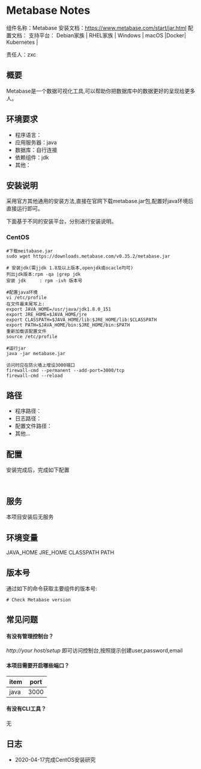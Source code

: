 # Metabase Notes

组件名称：Metabase
安装文档：https://www.metabase.com/start/jar.html
配置文档：
支持平台： Debian家族 | RHEL家族 | Windows | macOS |Docker|  Kubernetes | 

责任人：zxc

## 概要

Metabase是一个数据可视化工具,可以帮助你把数据库中的数据更好的呈现给更多人。

## 环境要求

* 程序语言：
* 应用服务器：java
* 数据库：自行连接
* 依赖组件：jdk
* 其他：

## 安装说明

采用官方其他通用的安装方法,直接在官网下载metabase.jar包,配置好java环境后直接运行即可。

下面基于不同的安装平台，分别进行安装说明。

### CentOS

```shell
#下载meitabase.jar
sudo wget https://downloads.metabase.com/v0.35.2/metabase.jar

# 安装jdk(需jjdk 1.8及以上版本,openjdk或ocacle均可)
列出jdk版本:rpm -qa |grep jdk         
安装 jdk     : rpm -ivh 版本号

#配置java环境
vi /etc/profile 
在文件最末尾写上:
export JAVA_HOME=/usr/java/jdk1.8.0_151
export JRE_HOME=$JAVA_HOME/jre
export CLASSPATH=$JAVA_HOME/lib:$JRE_HOME/lib:$CLASSPATH
export PATH=$JAVA_HOME/bin:$JRE_HOME/bin:$PATH
重新加载该配置文件
source /etc/profile

#运行jar
java -jar metabase.jar

访问时应在防火墙上增设3000端口
firewall-cmd --permanent --add-port=3000/tcp
firewall-cmd --reload
```

## 路径

* 程序路径：
* 日志路径：
* 配置文件路径：
* 其他...

## 配置

安装完成后，完成如下配置

```shell


```

## 服务

本项目安装后无服务

## 环境变量
JAVA_HOME   JRE_HOME  CLASSPATH     PATH


## 版本号

通过如下的命令获取主要组件的版本号: 

```
# Check Metabase version

```

## 常见问题

#### 有没有管理控制台？

*http://your host/setup* 即可访问控制台,按照提示创建user,password,email

#### 本项目需要开启哪些端口？

| item      | port  |
| --------- | ----- |
|  java      | 3000 |


#### 有没有CLI工具？

无

## 日志

* 2020-04-17完成CentOS安装研究
